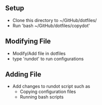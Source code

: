 
## Setup
* Clone this directory to ~/GitHub/dotfiles/
* Run 'bash ~/GitHub/dotfiles/copydot'

## Modifying File
* Modify/Add file in dotfiles
* type 'rundot' to run configurations

## Adding File
* Add changes to rundot script such as
  * Copying configuration files
  * Running bash scripts 
